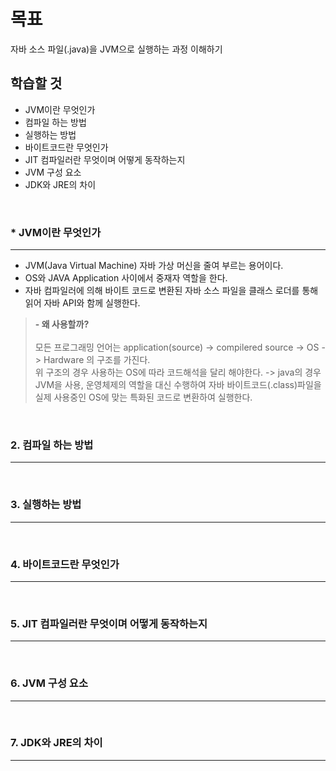 # 목표
자바 소스 파일(.java)을 JVM으로 실행하는 과정 이해하기

## 학습할 것
* JVM이란 무엇인가
* 컴파일 하는 방법
* 실행하는 방법
* 바이트코드란 무엇인가
* JIT 컴파일러란 무엇이며 어떻게 동작하는지
* JVM 구성 요소
* JDK와 JRE의 차이
<br>


### * JVM이란 무엇인가
---
  - JVM(Java Virtual Machine) 자바 가상 머신을 줄여 부르는 용어이다.
  - OS와 JAVA Application 사이에서 중재자 역할을 한다.
  - 자바 컴파일러에 의해 바이트 코드로 변환된 자바 소스 파일을 클래스 로더를 통해 읽어 자바 API와 함께 실행한다.

> **- 왜 사용할까?** <br><br>
>  모든 프로그래밍 언어는 application(source) -> compilered source -> OS -> Hardware 의 구조를 가진다.<br>
>  위 구조의 경우 사용하는 OS에 따라 코드해석을 달리 해야한다.
>   -> java의 경우 JVM을 사용, 운영체제의 역할을 대신 수행하여 자바 바이트코드(.class)파일을 실제 사용중인 OS에 맞는 특화된 코드로 변환하여 실행한다.
<br>

### 2. 컴파일 하는 방법
---
<br>

### 3. 실행하는 방법
---
<br>

### 4. 바이트코드란 무엇인가
---
<br>

### 5. JIT 컴파일러란 무엇이며 어떻게 동작하는지
---
<br>

### 6. JVM 구성 요소
---
<br>

### 7. JDK와 JRE의 차이
---

